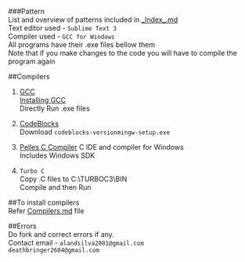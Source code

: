 ###Pattern  
List and overview of patterns included in [\_Index\_.md](https://github.com/DeathBringer269/Pattern/blob/master/_Index_.md)   
Text editor used - `Sublime Text 3`   
Compiler used - `GCC for Windows`  
All programs have their .exe files bellow them   
Note that if you make changes to the code you will have to compile the program again     

##Compilers  


1. [GCC](https://gcc.gnu.org/)  
[Installing GCC](https://github.com/DeathBringer269/Pattern/blob/master/Compilers.md)   
Directly Run .exe files     

2. [CodeBlocks](http://www.codeblocks.org/)   
Download `codeblocks-versionmingw-setup.exe`  

3. [Pelles C Compiler](https://www.pellesc.de/index.php?page=download&version=5.00.1&lang=en)
C IDE and compiler for Windows   
Includes Windows SDK  

4. `Turbo C`  
Copy .C files to C:\TURBOC3\BIN  
Compile and then Run    

##To install compilers  
Refer [Compilers.md](https://github.com/DeathBringer269/Pattern/blob/master/Compilers.md) file  

##Errors  
Do fork and correct errors if any.  
Contact email - `alandsilva2001@gmail.com`  
				`deathbringer2604@gmail.com`  

